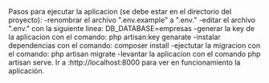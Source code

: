 Pasos para ejecutar la aplicacion (se debe estar en el directorio del proyecto):
-renombrar el archivo ".env.example" a ".env."
-editar el archivo ".env." con la siguiente linea:
DB_DATABASE=empresas
-generar la key de la aplicacion con el comando: php artisan:key genarate
-instalar dependencias con el comando: composer install
-ejectutar la migracion con el comando: php artisan migrate
-levantar la aplicacion con el comando php artisan serve. Ir a :http://localhost:8000 para ver en funcionamiento la aplicación.
